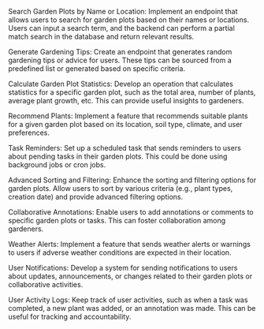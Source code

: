 Search Garden Plots by Name or Location: Implement an endpoint that allows users to search for garden plots based on their names or locations. Users can input a search term, and the backend can perform a partial match search in the database and return relevant results.

Generate Gardening Tips: Create an endpoint that generates random gardening tips or advice for users. These tips can be sourced from a predefined list or generated based on specific criteria.

Calculate Garden Plot Statistics: Develop an operation that calculates statistics for a specific garden plot, such as the total area, number of plants, average plant growth, etc. This can provide useful insights to gardeners.

Recommend Plants: Implement a feature that recommends suitable plants for a given garden plot based on its location, soil type, climate, and user preferences.

Task Reminders: Set up a scheduled task that sends reminders to users about pending tasks in their garden plots. This could be done using background jobs or cron jobs.

Advanced Sorting and Filtering: Enhance the sorting and filtering options for garden plots. Allow users to sort by various criteria (e.g., plant types, creation date) and provide advanced filtering options.

Collaborative Annotations: Enable users to add annotations or comments to specific garden plots or tasks. This can foster collaboration among gardeners.

Weather Alerts: Implement a feature that sends weather alerts or warnings to users if adverse weather conditions are expected in their location.

User Notifications: Develop a system for sending notifications to users about updates, announcements, or changes related to their garden plots or collaborative activities.

User Activity Logs: Keep track of user activities, such as when a task was completed, a new plant was added, or an annotation was made. This can be useful for tracking and accountability.
